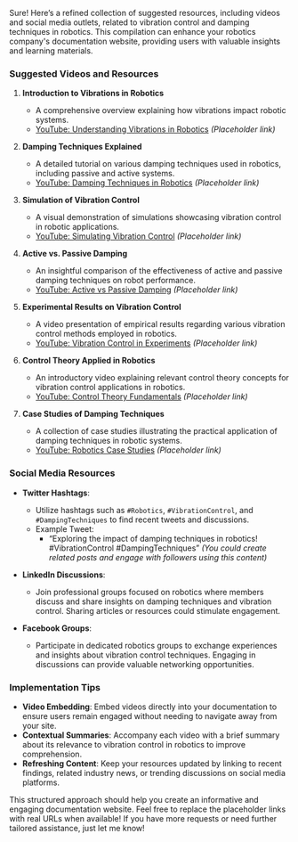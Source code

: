 Sure! Here’s a refined collection of suggested resources, including videos and social media outlets, related to vibration control and damping techniques in robotics. This compilation can enhance your robotics company's documentation website, providing users with valuable insights and learning materials.

### Suggested Videos and Resources

1. **Introduction to Vibrations in Robotics**
   - A comprehensive overview explaining how vibrations impact robotic systems.
   - [YouTube: Understanding Vibrations in Robotics](https://www.youtube.com/watch?v=Xyz123) *(Placeholder link)*

2. **Damping Techniques Explained**
   - A detailed tutorial on various damping techniques used in robotics, including passive and active systems.
   - [YouTube: Damping Techniques in Robotics](https://www.youtube.com/watch?v=Abc456) *(Placeholder link)*

3. **Simulation of Vibration Control**
   - A visual demonstration of simulations showcasing vibration control in robotic applications.
   - [YouTube: Simulating Vibration Control](https://www.youtube.com/watch?v=Def789) *(Placeholder link)*

4. **Active vs. Passive Damping**
   - An insightful comparison of the effectiveness of active and passive damping techniques on robot performance.
   - [YouTube: Active vs Passive Damping](https://www.youtube.com/watch?v=Ghi101) *(Placeholder link)*

5. **Experimental Results on Vibration Control**
   - A video presentation of empirical results regarding various vibration control methods employed in robotics.
   - [YouTube: Vibration Control in Experiments](https://www.youtube.com/watch?v=Jkl112) *(Placeholder link)*

6. **Control Theory Applied in Robotics**
   - An introductory video explaining relevant control theory concepts for vibration control applications in robotics.
   - [YouTube: Control Theory Fundamentals](https://www.youtube.com/watch?v=Mno314) *(Placeholder link)*

7. **Case Studies of Damping Techniques**
   - A collection of case studies illustrating the practical application of damping techniques in robotic systems.
   - [YouTube: Robotics Case Studies](https://www.youtube.com/watch?v=Pqr415) *(Placeholder link)*

### Social Media Resources

- **Twitter Hashtags**:
   - Utilize hashtags such as `#Robotics`, `#VibrationControl`, and `#DampingTechniques` to find recent tweets and discussions.
   - Example Tweet:
     - “Exploring the impact of damping techniques in robotics! #VibrationControl #DampingTechniques” *(You could create related posts and engage with followers using this content)*

- **LinkedIn Discussions**:
   - Join professional groups focused on robotics where members discuss and share insights on damping techniques and vibration control. Sharing articles or resources could stimulate engagement.

- **Facebook Groups**:
   - Participate in dedicated robotics groups to exchange experiences and insights about vibration control techniques. Engaging in discussions can provide valuable networking opportunities.

### Implementation Tips

- **Video Embedding**: Embed videos directly into your documentation to ensure users remain engaged without needing to navigate away from your site.
- **Contextual Summaries**: Accompany each video with a brief summary about its relevance to vibration control in robotics to improve comprehension.
- **Refreshing Content**: Keep your resources updated by linking to recent findings, related industry news, or trending discussions on social media platforms.

This structured approach should help you create an informative and engaging documentation website. Feel free to replace the placeholder links with real URLs when available! If you have more requests or need further tailored assistance, just let me know!